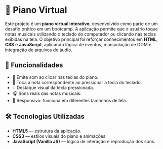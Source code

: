 # 🎹 Piano Virtual

Este projeto é um **piano virtual interativo**, desenvolvido como parte de um desafio prático em um bootcamp. A aplicação permite que o usuário toque notas musicais utilizando o teclado do computador ou clicando nas teclas exibidas na tela. O objetivo principal foi reforçar conhecimentos em **HTML**, **CSS** e **JavaScript**, aplicando lógica de eventos, manipulação de DOM e integração de arquivos de áudio.

## 🚀 Funcionalidades

- 🎼 Emite som ao clicar nas teclas do piano.
- 🎹 Toca a nota correspondente ao pressionar a tecla do teclado.
- 💡 Destaque visual da tecla pressionada.
- 🎧 Sons reais das notas musicais.
- 📱 Responsivo: funciona em diferentes tamanhos de tela.

## 🛠️ Tecnologias Utilizadas

- **HTML5** — estrutura da aplicação.
- **CSS3** — estilos visuais do piano e animações.
- **JavaScript (Vanilla JS)** — lógica de interação e reprodução dos sons.
